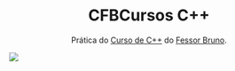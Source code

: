 <h1 align="center">CFBCursos C++</h1>
<p align="center">Prática do <a href="https://youtube.com/playlist?list=PLx4x_zx8csUjczg1qPHavU1vw1IkBcm40&si=AVV3tE_OsdF1ZgMk">Curso de C++</a> do <a href="https://www.youtube.com/@cfbcursos">Fessor Bruno</a>.</p>

<img src="https://www.educative.io/v2api/editorpage/5393602882568192/image/6038586442907648" align="center">
